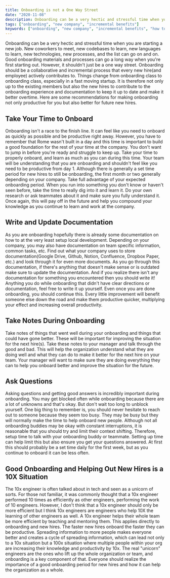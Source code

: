 ```yaml
---
title: Onboarding is not a One Way Street
date: "2020-11-08"
description: Onboarding can be a very hectic and stressful time when you are starting a new job. New coworkers to meet, new codebases to learn, new languages to learn, new technologies, new processes, and the list can go on and on. Good onboarding materials and processes can go a long way when you're first starting out. However, it shouldn't just be a one way street where the company gives to you and you don't give back anything in return. Onboarding should be a collaborative and incremental process that every new hire actively contributes to. Things change from new hire(or onboarding class in larger companies) to new hire, especially in a fast moving startup. It is therefore not only up to the existing members but also the new hires to contribute to the onboarding experience and make it better over time.
tags: ["onboarding", "new company", "incremental benefits"]
keywords: ["onboarding", "new company", "incremental benefits", "how to onboard efficiently"]
---
```


Onboarding can be a very hectic and stressful time when you are starting a new job. New coworkers to meet, new codebases to learn, new languages to learn, new technologies, new processes, and the list can go on and on. Good onboarding materials and processes can go a long way when you're first starting out. However, it shouldn't just be a one way street. Onboarding should be a collaborative and incremental process that every new hire(and employee) actively contributes to. Things change from onboarding class to onboarding class, especially in a fast moving startup. It is therefore not only up to the existing members but also the new hires to contribute to the onboarding experience and documentation to keep it up to date and make it better overtime. Here are some recommendations for making onboarding not only productive for you but also better for future new hires.

## Take Your Time to Onboard

Onboarding isn't a race to the finish line. It can feel like you need to onboard as quickly as possible and be productive right away. However, you have to remember that Rome wasn't built in a day and this time is important to build a good foundation for the rest of your time at the company. You don't want to jump in before you're ready and struggle to keep up. Take your time to properly onboard, and learn as much as you can during this time. Your team will be understanding that you are onboarding and shouldn't feel like you need to be productive from day 1. Although there is generally a set time period for new hires to still be onboarding, the first month or two generally depending on your company. Take full advantage of your expected onboarding period. When you run into something you don't know or haven't seen before, take the time to really dig into it and learn it. Do your own research or ask teammates about it and make sure you fully understand it. Once again, this will pay off in the future and help you compound your knowledge as you continue to learn and work at the company.

## Write and Update Documentation

As you are onboarding hopefully there is already some documentation on how to at the very least setup local development. Depending on your company, you may also have documentation on team specific information, common tasks, etc. Find out what your company uses to store documentation(Google Drive, Github, Notion, Confluence, Dropbox Paper, etc.) and look through it for even more documents. As you go through this documentation, if there's anything that doesn't make sense or is outdated make sure to update the documentation. And if you realize there isn't any documentation for something you encountered then you should write it! Anything you do while onboarding that didn't have clear directions or documentation, feel free to write it up yourself. Even once you are done onboarding, you should continue this. Every little improvement will benefit someone else down the road and make them productive quicker, multiplying your effect and increasing overall productivity.

## Take Notes During Onboarding

Take notes of things that went well during your onboarding and things that could have gone better. These will be important for improving the situation for the next hire(s). Take these notes to your manager and talk through the good and bad. This will help the organization understand what they are doing well and what they can do to make it better for the next hire on your team. Your manager will want to make sure they are doing everything they can to help you onboard better and improve the situation for the future.

## Ask Questions

Asking questions and getting good answers is incredibly important during onboarding. You may get blocked often while onboarding because there are a lot of unknowns and that's okay. But don't wait too long to unblock yourself. One big thing to remember is, you should never hesitate to reach out to someone because they seem too busy. They may be busy but they will normally make the time to help onboard new people. Although not all onboarding buddies may be okay with constant interruptions, it is reasonable that you should try and limit their context shifting. Therefore, setup time to talk with your onboarding buddy or teammate. Setting up time can help limit this but also ensure you get your questions answered. At first this should probably be a set time daily for the first week, but as you continue to onboard it can be less often.

## Good Onboarding and Helping Out New Hires is a 10X Situation

The 10x engineer is often talked about in tech and seen as a unicorn of sorts. For those not familiar, it was commonly thought that a 10x engineer performed 10 times as efficiently as other engineers, performing the work of 10 engineers. However, I don't think that a 10x engineer should only be more efficient but I think 10x engineers are engineers who help 10X the learning of other engineers as well. A 10x engineer helps their whole team be more efficient by teaching and mentoring them. This applies directly to onboarding and new hires. The faster new hires onboard the faster they can be productive. Spreading information to more people makes everyone better and creates a cycle of spreading information, which can lead not only to a 10x situation but a 100x situation where multiple people within your org are increasing their knowledge and productivity by 10x. The real "unicorn" engineers are the ones who lift up the whole organization or team, and onboarding is a key component of that. Everyone should realize the importance of a good onboarding period for new hires and how it can help the organization as a whole.
